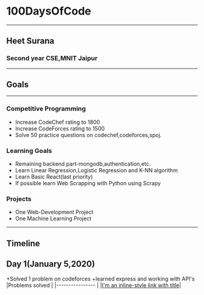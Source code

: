# 100DaysOfCode

***
## Heet Surana
### Second year CSE,MNIT Jaipur
-----------------------------------------------------------------------------------------

## Goals
-----------------------------------------------------------------------------------------
### Competitive Programming
 + Increase CodeChef rating to 1800
 + Increase CodeForces rating to 1500
 + Solve 50 practice questions on codechef,codeforces,spoj.


### Learning Goals
 + Remaining backend part-mongodb,authentication,etc.
 + Learn Linear Regression,Logistic Regression and K-NN algorithm
 + Learn Basic React(last priority)
 + If possible learn Web Scrapping with Python using Scrapy

### Projects
 + One Web-Development Project
 + One Machine Learning Project
------------------------------------------------------------------------------------------
## Timeline

## Day 1(January 5,2020)
  +Solved 1 problem on codeforces
  +learned express and working with API's
	|Problems solved    |
	|----------------   |
	|[I'm an inline-style link with title](https://codeforces.com/contest/1287/problem/A "Angry Students(Codeforces)")|
